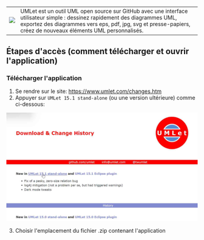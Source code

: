 <table>
  <tr>
    <td><img src="https://www.umlet.com/pic/umlet_logo.svg" width="250"></td>
    <td>UMLet est un outil UML open source sur GitHub avec une interface utilisateur simple : dessinez rapidement des diagrammes UML, exportez des diagrammes vers eps, pdf, jpg, svg et presse-papiers, créez de nouveaux éléments UML personnalisés.</td>
    
  </tr>

</table>

<h2>Étapes d'accès (comment télécharger et ouvrir l'application)</h2>


<h3>Télécharger l'application</h3>

1. Se rendre sur le site: https://www.umlet.com/changes.htm
2. Appuyer sur `UMLet 15.1 stand-alone` (ou une version ultérieure) comme ci-dessous:  

![screen_télécharge](./pour_tutos/umlet/umlet_telecharge.png)
  
3. Choisir l'emplacement du fichier .zip contenant l'application

